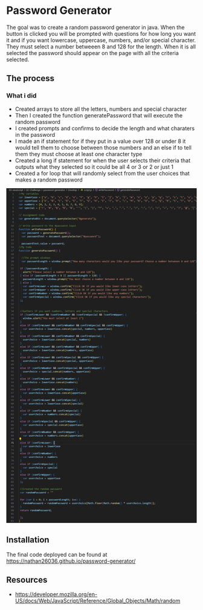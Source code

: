 # Password Generator

The goal was to create a random password generator in java. When the button is clicked you will be prompted with questions for how long you want it and if you want lowercase, uppercase, numbers, and/or special character. They must select a number betweeen 8 and 128 for the length. When it is all selected the password should appear on the page with all the criteria selected.

## The process

### What i did
* Created arrays to store all the letters, numbers and special character
* Then I created the function generatePassword that will execute the random password
* I created prompts and confirms to decide the length and what charaters in the password
* I made an if statement for if they put in a value over 128 or under 8 it would tell them to choose between those numbers and an else if to tell them they must choose at least one character type
* Created a long if statement for when the user selects their criteria that outputs what they selected so it could be all 4 or 3 or 2 or just 1
* Created a for loop that will randomly select from the user choices that makes a random password

![The java script used to create a random password](https://github.com/nathan26036/password-generator/blob/main/Images/password-java.PNG)
  
## Installation 
The final code deployed can be found at https://nathan26036.github.io/password-generator/

## Resources
* https://developer.mozilla.org/en-US/docs/Web/JavaScript/Reference/Global_Objects/Math/random
